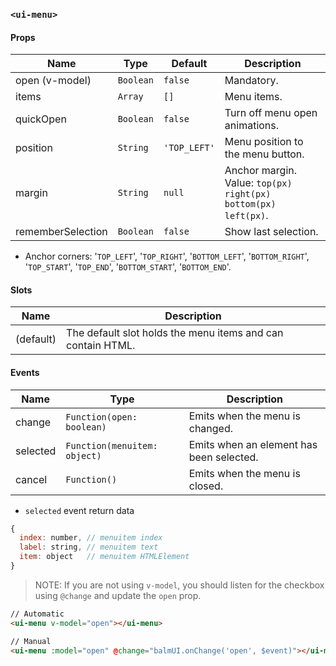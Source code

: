 ### `<ui-menu>`

#### Props

| Name              | Type      | Default      | Description                                                    |
| ----------------- | --------- | ------------ | -------------------------------------------------------------- |
| open (v-model)    | `Boolean` | `false`      | Mandatory.                                                     |
| items             | `Array`   | `[]`         | Menu items.                                                    |
| quickOpen         | `Boolean` | `false`      | Turn off menu open animations.                                 |
| position          | `String`  | `'TOP_LEFT'` | Menu position to the menu button.                              |
| margin            | `String`  | `null`       | Anchor margin. Value: `top(px) right(px) bottom(px) left(px)`. |
| rememberSelection | `Boolean` | `false`      | Show last selection.                                           |

- Anchor corners: '`TOP_LEFT`', '`TOP_RIGHT`', '`BOTTOM_LEFT`', '`BOTTOM_RIGHT`', '`TOP_START`', '`TOP_END`', '`BOTTOM_START`', '`BOTTOM_END`'.

#### Slots

| Name      | Description                                                 |
| --------- | ----------------------------------------------------------- |
| (default) | The default slot holds the menu items and can contain HTML. |

#### Events

| Name     | Type                         | Description                              |
| -------- | ---------------------------- | ---------------------------------------- |
| change   | `Function(open: boolean)`    | Emits when the menu is changed.          |
| selected | `Function(menuitem: object)` | Emits when an element has been selected. |
| cancel   | `Function()`                 | Emits when the menu is closed.           |

- `selected` event return data

```js
{
  index: number, // menuitem index
  label: string, // menuitem text
  item: object   // menuitem HTMLElement
}
```

> NOTE: If you are not using `v-model`, you should listen for the checkbox using `@change` and update the `open` prop.

```html
// Automatic
<ui-menu v-model="open"></ui-menu>

// Manual
<ui-menu :model="open" @change="balmUI.onChange('open', $event)"></ui-menu>
```
